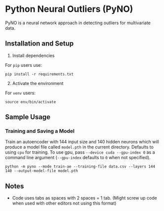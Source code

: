 # Python Neural Outliers (PyNO)

PyNO is a neural network approach in detecting outliers for multivariate data.

## Installation and Setup

1. Install dependencies

For `pip` users use:

```
pip install -r requirements.txt
```

2. Activate the environment

For `venv` users:

```
source env/bin/activate
```

## Sample Usage

### Training and Saving a Model

Train an autoencoder with 144 input size and 140 hidden neurons which will produce a model file called `model.pth` in the current directory. Defaults to using `cpu` for training. To use gpu, pass `--device cuda --gpu-index 0` as a command line argument (`--gpu-index` defaults to `0` when not specified).

```
python -m pyno --mode train-ae --training-file data.csv --layers 144 140 --output-model-file model.pth
```

## Notes

* Code uses tabs as spaces with 2 spaces = 1 tab. (Might screw up code when used with other editors not using this format)

